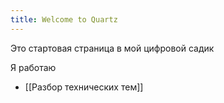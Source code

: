 ```yaml
---
title: Welcome to Quartz
---
```

Это стартовая страница в мой цифровой садик

Я работаю
- [[Разбор технических тем]]